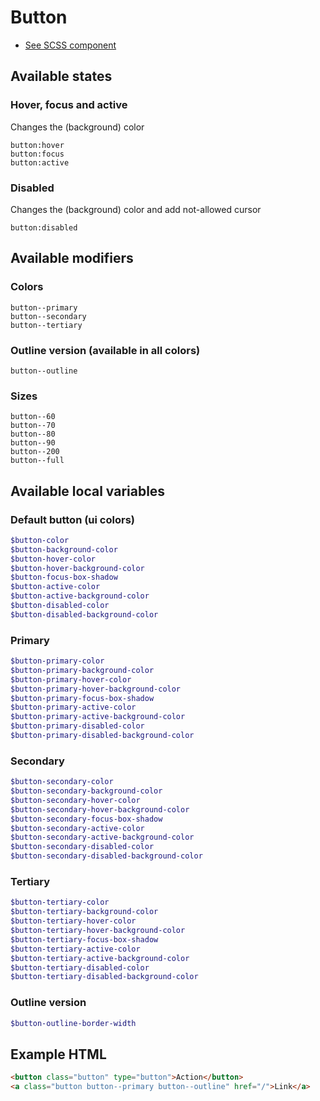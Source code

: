 # Button
- [See SCSS component](../../scss/controls/button.scss)

## Available states

### Hover, focus and active
Changes the (background) color
```
button:hover
button:focus
button:active
```
### Disabled
Changes the (background) color and add not-allowed cursor
```
button:disabled
```

## Available modifiers
### Colors
```
button--primary
button--secondary
button--tertiary
```
### Outline version (available in all colors)
```
button--outline
```
### Sizes
```
button--60
button--70
button--80
button--90
button--200
button--full
```

## Available local variables
### Default button (ui colors)
```scss
$button-color
$button-background-color
$button-hover-color
$button-hover-background-color
$button-focus-box-shadow
$button-active-color
$button-active-background-color
$button-disabled-color
$button-disabled-background-color
```
### Primary
```scss
$button-primary-color
$button-primary-background-color
$button-primary-hover-color
$button-primary-hover-background-color
$button-primary-focus-box-shadow
$button-primary-active-color
$button-primary-active-background-color
$button-primary-disabled-color
$button-primary-disabled-background-color
```
### Secondary
```scss
$button-secondary-color
$button-secondary-background-color
$button-secondary-hover-color
$button-secondary-hover-background-color
$button-secondary-focus-box-shadow
$button-secondary-active-color
$button-secondary-active-background-color
$button-secondary-disabled-color
$button-secondary-disabled-background-color
```
### Tertiary
```scss
$button-tertiary-color
$button-tertiary-background-color
$button-tertiary-hover-color
$button-tertiary-hover-background-color
$button-tertiary-focus-box-shadow
$button-tertiary-active-color
$button-tertiary-active-background-color
$button-tertiary-disabled-color
$button-tertiary-disabled-background-color
```
### Outline version
```scss
$button-outline-border-width
```

## Example HTML
```html
<button class="button" type="button">Action</button>
<a class="button button--primary button--outline" href="/">Link</a>
```
